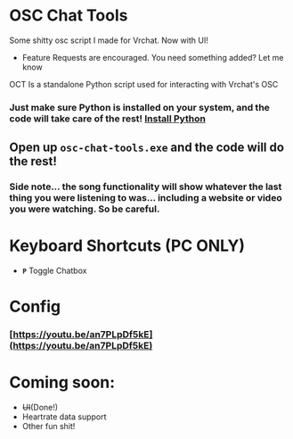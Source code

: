 # OSC Chat Tools 
Some shitty osc script I made for Vrchat. Now with UI!
- Feature Requests are encouraged. You need something added? Let me know

OCT Is a standalone Python script used for interacting with Vrchat's OSC
### Just make sure Python is installed on your system, and the code will take care of the rest! [Install Python](https://www.python.org/downloads/)

## Open up `osc-chat-tools.exe` and the code will do the rest!

### Side note... the song functionality will show whatever the last thing you were listening to was... including a website or video you were watching. So be careful.

# Keyboard Shortcuts (PC ONLY)
- **`P`** Toggle Chatbox

# Config 
### [https://youtu.be/an7PLpDf5kE](https://youtu.be/an7PLpDf5kE)

# Coming soon:
 - ~~UI~~(Done!)
 - Heartrate data support
 - Other fun shit!
